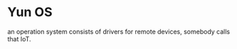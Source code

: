 Yun OS
=======

an operation system consists of drivers for remote devices, somebody calls that IoT.
